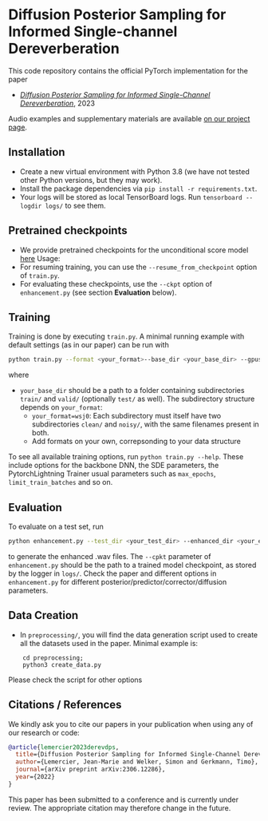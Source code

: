 # Diffusion Posterior Sampling for Informed Single-channel Dereverberation

This code repository contains the official PyTorch implementation for the paper 

- [*Diffusion Posterior Sampling for Informed Single-Channel Dereverberation*](https://arxiv.org/abs/2306.12286), 2023

Audio examples and supplementary materials are available [on our project page](https://www.inf.uni-hamburg.de/en/inst/ab/sp/publications/waspaa2023-derevdps.html).

## Installation

- Create a new virtual environment with Python 3.8 (we have not tested other Python versions, but they may work).
- Install the package dependencies via `pip install -r requirements.txt`.
- Your logs will be stored as local TensorBoard logs. Run `tensorboard --logdir logs/` to see them.

## Pretrained checkpoints

- We provide pretrained checkpoints for the unconditional score model [here](https://drive.google.com/drive/folders/1XG0kc1gzEqWeu75W39QpjHrzAc4FD3HX?usp=sharing)
Usage:
- For resuming training, you can use the `--resume_from_checkpoint` option of `train.py`.
- For evaluating these checkpoints, use the `--ckpt` option of `enhancement.py` (see section **Evaluation** below).

## Training

Training is done by executing `train.py`. A minimal running example with default settings (as in our paper) can be run with

```bash
python train.py --format <your_format>--base_dir <your_base_dir> --gpus 0,
```

where 

- `your_base_dir` should be a path to a folder containing subdirectories `train/` and `valid/` (optionally `test/` as well). The subdirectory structure depends on `your_format`:
    - `your_format=wsj0`: Each subdirectory must itself have two subdirectories `clean/` and `noisy/`, with the same filenames present in both.
    - Add formats on your own, correpsonding to your data structure

To see all available training options, run `python train.py --help`.
These include options for the backbone DNN, the SDE parameters, the PytorchLightning Trainer usual parameters such as `max_epochs`, `limit_train_batches` and so on.

## Evaluation

To evaluate on a test set, run
```bash
python enhancement.py --test_dir <your_test_dir> --enhanced_dir <your_enhanced_dir> --ckpt <path_to_model_checkpoint>
```

to generate the enhanced .wav files. The `--cpkt` parameter of `enhancement.py` should be the path to a trained model checkpoint, as stored by the logger in `logs/`.
Check the paper and different options in `enhancement.py` for different posterior/predictor/corrector/diffusion parameters.

## Data Creation

- In `preprocessing/`, you will find the data generation script used to create all the datasets used in the paper. Minimal example is:

```
    cd preprocessing;
    python3 create_data.py
```

Please check the script for other options

## Citations / References

We kindly ask you to cite our papers in your publication when using any of our research or code:
```bib
@article{lemercier2023derevdps,
  title={Diffusion Posterior Sampling for Informed Single-Channel Dereverberation},
  author={Lemercier, Jean-Marie and Welker, Simon and Gerkmann, Timo},
  journal={arXiv preprint arXiv:2306.12286},
  year={2022}
}
```

This paper has been submitted to a conference and is currently under review. The appropriate citation may therefore change in the future.
